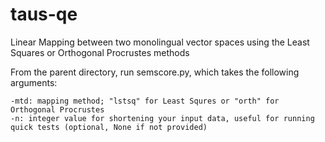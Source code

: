 # taus-qe
Linear Mapping between two monolingual vector spaces using the Least Squares or Orthogonal Procrustes methods

From the parent directory, run semscore.py, which takes the following arguments:

	-mtd: mapping method; "lstsq" for Least Squres or "orth" for Orthogonal Procrustes
	-n: integer value for shortening your input data, useful for running quick tests (optional, None if not provided)